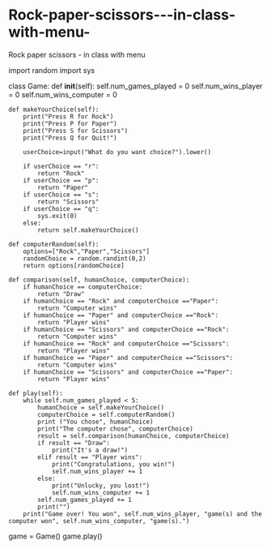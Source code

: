 # Rock-paper-scissors---in-class-with-menu-
Rock paper scissors - in class with menu 


import random
import sys

class Game:
    def __init__(self):
        self.num_games_played = 0
        self.num_wins_player = 0
        self.num_wins_computer = 0

    def makeYourChoice(self):
        print("Press R for Rock")
        print("Press P for Paper")
        print("Press S for Scissors")
        print("Press Q for Quit!")

        userChoice=input("What do you want choice?").lower()

        if userChoice == "r":
            return "Rock"
        if userChoice == "p":
            return "Paper"
        if userChoice == "s":
            return "Scissors"
        if userChoice == "q":
            sys.exit(0)
        else:
            return self.makeYourChoice()

    def computerRandom(self):
        options=["Rock","Paper","Scissors"]
        randomChoice = random.randint(0,2)
        return options[randomChoice]

    def comparison(self, humanChoice, computerChoice):
        if humanChoice == computerChoice:
            return "Draw"
        if humanChoice == "Rock" and computerChoice =="Paper":
            return "Computer wins"
        if humanChoice == "Paper" and computerChoice =="Rock":
            return "Player wins"
        if humanChoice == "Scissors" and computerChoice =="Rock":
            return "Computer wins"
        if humanChoice == "Rock" and computerChoice =="Scissors":
            return "Player wins"
        if humanChoice == "Paper" and computerChoice =="Scissors":
            return "Computer wins"
        if humanChoice == "Scissors" and computerChoice =="Paper":
            return "Player wins"

    def play(self):
        while self.num_games_played < 5:
            humanChoice = self.makeYourChoice()
            computerChoice = self.computerRandom()
            print ("You chose", humanChoice)
            print("The computer chose", computerChoice)
            result = self.comparison(humanChoice, computerChoice)
            if result == "Draw":
                print("It's a draw!")
            elif result == "Player wins":
                print("Congratulations, you win!")
                self.num_wins_player += 1
            else:
                print("Unlucky, you lost!")
                self.num_wins_computer += 1
            self.num_games_played += 1
            print("")
        print("Game over! You won", self.num_wins_player, "game(s) and the computer won", self.num_wins_computer, "game(s).")

game = Game()
game.play()
